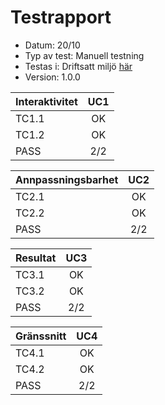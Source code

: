 # Testrapport
* Datum: 20/10
* Typ av test: Manuell testning
* Testas i: Driftsatt miljö [här](https://times-tables-test.netlify.app/)
* Version: 1.0.0

| Interaktivitet | UC1 |
| --------- |:----:|
| TC1.1     | OK |
| TC1.2     | OK |
| PASS      | 2/2 |

| Annpassningsbarhet | UC2 |
| --------- |:----:|
| TC2.1     | OK |
| TC2.2     | OK |
| PASS      | 2/2 |

| Resultat | UC3 |
| --------- |:----:|
| TC3.1     | OK |
| TC3.2     | OK |
| PASS      | 2/2 |

| Gränssnitt | UC4 |
| --------- |:----:|
| TC4.1     | OK |
| TC4.2     | OK |
| PASS      | 2/2 |